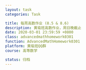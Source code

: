 ```yaml
---
layout: task
categories: Task

title: 每周高数作业 (8.5 & 8.6)
description: 黄瑜班高数作业，周日晚截止
date: 2020-03-01 23:59:59 +0800
class: advancedmathhomework0301
function: AdvancedMathHomework0301
platform: 黄瑜班QQ群
course: 高等数学

status: 归档
---
```








